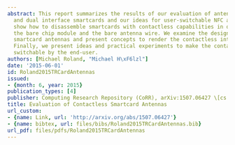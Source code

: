 ```yaml
---
abstract: This report summarizes the results of our evaluation of antennas of contactless
  and dual interface smartcards and our ideas for user-switchable NFC antennas. We
  show how to disassemble smartcards with contactless capabilities in order to obtain
  the bare chip module and the bare antenna wire. We examine the design of various
  smartcard antennas and present concepts to render the contactless interface unusable.
  Finally, we present ideas and practical experiments to make the contactless interface
  switchable by the end-user.
authors: [Michael Roland, "Michael H\xF6lzl"]
date: '2015-06-01'
id: Roland2015TRCardAntennas
issued:
- {month: 6, year: 2015}
publication_types: [4]
publisher: Computing Research Repository (CoRR), arXiv:1507.06427 \[cs.CR\]
title: Evaluation of Contactless Smartcard Antennas
url_custom:
- {name: Link, url: 'http://arxiv.org/abs/1507.06427'}
- {name: bibtex, url: files/bibs/Roland2015TRCardAntennas.bib}
url_pdf: files/pdfs/Roland2015TRCardAntennas
---
```

